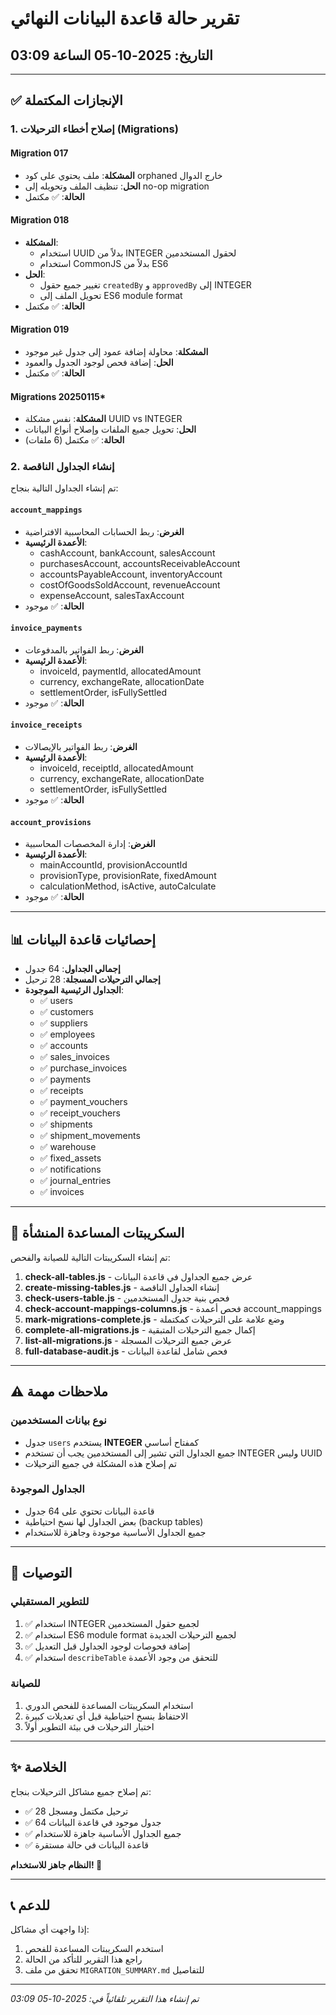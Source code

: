 # تقرير حالة قاعدة البيانات النهائي
## التاريخ: 2025-10-05 الساعة 03:09

---

## ✅ الإنجازات المكتملة

### 1. إصلاح أخطاء الترحيلات (Migrations)

#### Migration 017
- **المشكلة**: ملف يحتوي على كود orphaned خارج الدوال
- **الحل**: تنظيف الملف وتحويله إلى no-op migration
- **الحالة**: ✅ مكتمل

#### Migration 018
- **المشكلة**: 
  - استخدام UUID بدلاً من INTEGER لحقول المستخدمين
  - استخدام CommonJS بدلاً من ES6
- **الحل**:
  - تغيير جميع حقول `createdBy` و `approvedBy` إلى INTEGER
  - تحويل الملف إلى ES6 module format
- **الحالة**: ✅ مكتمل

#### Migration 019
- **المشكلة**: محاولة إضافة عمود إلى جدول غير موجود
- **الحل**: إضافة فحص لوجود الجدول والعمود
- **الحالة**: ✅ مكتمل

#### Migrations 20250115*
- **المشكلة**: نفس مشكلة UUID vs INTEGER
- **الحل**: تحويل جميع الملفات وإصلاح أنواع البيانات
- **الحالة**: ✅ مكتمل (6 ملفات)

### 2. إنشاء الجداول الناقصة

تم إنشاء الجداول التالية بنجاح:

#### `account_mappings`
- **الغرض**: ربط الحسابات المحاسبية الافتراضية
- **الأعمدة الرئيسية**:
  - cashAccount, bankAccount, salesAccount
  - purchasesAccount, accountsReceivableAccount
  - accountsPayableAccount, inventoryAccount
  - costOfGoodsSoldAccount, revenueAccount
  - expenseAccount, salesTaxAccount
- **الحالة**: ✅ موجود

#### `invoice_payments`
- **الغرض**: ربط الفواتير بالمدفوعات
- **الأعمدة الرئيسية**:
  - invoiceId, paymentId, allocatedAmount
  - currency, exchangeRate, allocationDate
  - settlementOrder, isFullySettled
- **الحالة**: ✅ موجود

#### `invoice_receipts`
- **الغرض**: ربط الفواتير بالإيصالات
- **الأعمدة الرئيسية**:
  - invoiceId, receiptId, allocatedAmount
  - currency, exchangeRate, allocationDate
  - settlementOrder, isFullySettled
- **الحالة**: ✅ موجود

#### `account_provisions`
- **الغرض**: إدارة المخصصات المحاسبية
- **الأعمدة الرئيسية**:
  - mainAccountId, provisionAccountId
  - provisionType, provisionRate, fixedAmount
  - calculationMethod, isActive, autoCalculate
- **الحالة**: ✅ موجود

---

## 📊 إحصائيات قاعدة البيانات

- **إجمالي الجداول**: 64 جدول
- **إجمالي الترحيلات المسجلة**: 28 ترحيل
- **الجداول الرئيسية الموجودة**:
  - ✅ users
  - ✅ customers
  - ✅ suppliers
  - ✅ employees
  - ✅ accounts
  - ✅ sales_invoices
  - ✅ purchase_invoices
  - ✅ payments
  - ✅ receipts
  - ✅ payment_vouchers
  - ✅ receipt_vouchers
  - ✅ shipments
  - ✅ shipment_movements
  - ✅ warehouse
  - ✅ fixed_assets
  - ✅ notifications
  - ✅ journal_entries
  - ✅ invoices

---

## 🔧 السكريبتات المساعدة المنشأة

تم إنشاء السكريبتات التالية للصيانة والفحص:

1. **check-all-tables.js** - عرض جميع الجداول في قاعدة البيانات
2. **create-missing-tables.js** - إنشاء الجداول الناقصة
3. **check-users-table.js** - فحص بنية جدول المستخدمين
4. **check-account-mappings-columns.js** - فحص أعمدة account_mappings
5. **mark-migrations-complete.js** - وضع علامة على الترحيلات كمكتملة
6. **complete-all-migrations.js** - إكمال جميع الترحيلات المتبقية
7. **list-all-migrations.js** - عرض جميع الترحيلات المسجلة
8. **full-database-audit.js** - فحص شامل لقاعدة البيانات

---

## ⚠️ ملاحظات مهمة

### نوع بيانات المستخدمين
- جدول `users` يستخدم **INTEGER** كمفتاح أساسي
- جميع الجداول التي تشير إلى المستخدمين يجب أن تستخدم INTEGER وليس UUID
- تم إصلاح هذه المشكلة في جميع الترحيلات

### الجداول الموجودة
- قاعدة البيانات تحتوي على 64 جدول
- بعض الجداول لها نسخ احتياطية (backup tables)
- جميع الجداول الأساسية موجودة وجاهزة للاستخدام

---

## 🎯 التوصيات

### للتطوير المستقبلي
1. ✅ استخدام INTEGER لجميع حقول المستخدمين
2. ✅ استخدام ES6 module format لجميع الترحيلات الجديدة
3. ✅ إضافة فحوصات لوجود الجداول قبل التعديل
4. ✅ استخدام `describeTable` للتحقق من وجود الأعمدة

### للصيانة
1. استخدام السكريبتات المساعدة للفحص الدوري
2. الاحتفاظ بنسخ احتياطية قبل أي تعديلات كبيرة
3. اختبار الترحيلات في بيئة التطوير أولاً

---

## ✨ الخلاصة

تم إصلاح جميع مشاكل الترحيلات بنجاح:
- ✅ 28 ترحيل مكتمل ومسجل
- ✅ 64 جدول موجود في قاعدة البيانات
- ✅ جميع الجداول الأساسية جاهزة للاستخدام
- ✅ قاعدة البيانات في حالة مستقرة

**النظام جاهز للاستخدام! 🚀**

---

## 📞 للدعم

إذا واجهت أي مشاكل:
1. استخدم السكريبتات المساعدة للفحص
2. راجع هذا التقرير للتأكد من الحالة
3. تحقق من ملف `MIGRATION_SUMMARY.md` للتفاصيل

---

*تم إنشاء هذا التقرير تلقائياً في: 2025-10-05 03:09*
